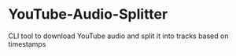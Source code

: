 # YouTube-Audio-Splitter
CLI tool to download YouTube audio and split it into tracks based on timestamps
